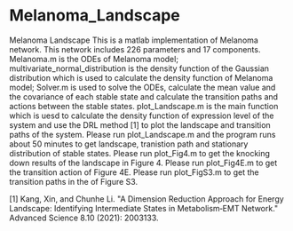 # Melanoma_Landscape
Melanoma Landscape
This is a matlab implementation of Melanoma network. This network includes 226 parameters and 17 components.
Melanoma.m is the ODEs of Melanoma model;
multivariate_normal_distribution is the density function of the Gaussian distribution which is used to calculate the density function of Melanoma model;
Solver.m is used to solve the ODEs, calculate the mean value and the covariance of each stable state and calculate the transition paths and actions between the stable states.
plot_Landscape.m is the main function which is uesd to calculate the density function of expression level of the system and use the DRL method [1] to plot the landscape and transition paths of the system.
Please run plot_Landscape.m and the program runs about 50 minutes to get landscape, tranistion path and stationary distribution of stable states.
Please  run plot_Fig4.m to get the knocking down results of the landscape in Figure 4.
Please  run plot_Fig4E.m to get the transition action of Figure 4E.
Please  run plot_FigS3.m to get the transition paths in the of Figure S3.


[1] Kang, Xin, and Chunhe Li. "A Dimension Reduction Approach for Energy Landscape: Identifying Intermediate States in Metabolism‐EMT Network."  Advanced Science 8.10 (2021): 2003133.
